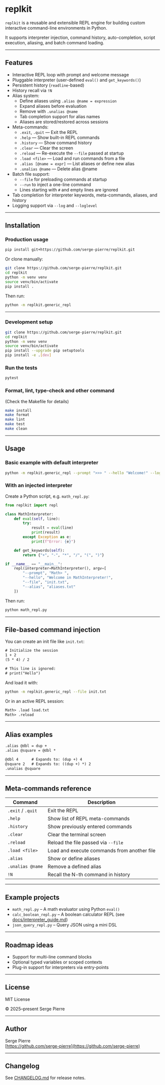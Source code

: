 # replkit

`replkit` is a reusable and extensible REPL engine for building custom interactive command-line environments in Python.

It supports interpreter injection, command history, auto-completion, script execution, aliasing, and batch command loading.

---

## Features

- Interactive REPL loop with prompt and welcome message
- Pluggable interpreter (user-defined `eval()` and `get_keywords()`)
- Persistent history (`readline`-based)
- History recall via `!N`
- Alias system:
  - Define aliases using `.alias @name = expression`
  - Expand aliases before evaluation
  - Remove with `.unalias @name`
  - Tab completion support for alias names
  - Aliases are stored/restored across sessions
- Meta-commands:
  - `.exit`, `.quit` — Exit the REPL
  - `.help` — Show built-in REPL commands
  - `.history` — Show command history
  - `.clear` — Clear the screen
  - `.reload` — Re-execute the `--file` passed at startup
  - `.load <file>` — Load and run commands from a file
  - `.alias [@name = expr]` — List aliases or define new alias
  - `.unalias @name` — Delete alias @name
- Batch file support:
  - `--file` for preloading commands at startup
  - `--run` to inject a one-line command
  - Lines starting with `#` and empty lines are ignored
- Tab completion for interpreter keywords, meta-commands, aliases, and history
- Logging support via `--log` and `--loglevel`

---

## Installation

### Production usage

```bash
pip install git+https://github.com/serge-pierre/replkit.git
```

Or clone manually:

```bash
git clone https://github.com/serge-pierre/replkit.git
cd replkit
python -m venv venv
source venv/bin/activate
pip install .
```

Then run:

```bash
python -m replkit.generic_repl
```

---

### Development setup

```bash
git clone https://github.com/serge-pierre/replkit.git
cd replkit
python -m venv venv
source venv/bin/activate
pip install --upgrade pip setuptools
pip install -e .[dev]
```

### Run the tests

```bash
pytest
```

### Format, lint, type-check and other command

(Check the Makefile for details)

```bash
make install
make format
make lint
make test
make clean
```

---

## Usage

### Basic example with default interpreter

```bash
python -m replkit.generic_repl --prompt ">>> " --hello "Welcome!" --log repl.log
```

### With an injected interpreter

Create a Python script, e.g. `math_repl.py`:

```python
from replkit import repl

class MathInterpreter:
    def eval(self, line):
        try:
            result = eval(line)
            print(result)
        except Exception as e:
            print(f"Error: {e}")

    def get_keywords(self):
        return {"+", "-", "*", "/", "(", ")"}

if __name__ == "__main__":
    repl(interpreter=MathInterpreter(), argv=[
        "--prompt", "Math> ",
        "--hello", "Welcome in MathInterpreter!",
        "--file", "init.txt",
        "--alias", "aliases.txt"
    ])
```

Then run:

```bash
python math_repl.py
```

---

## File-based command injection

You can create an init file like `init.txt`:

```txt
# Initialize the session
1 + 2
(5 * 4) / 2

# This line is ignored:
# print("Hello")
```

And load it with:

```bash
python -m replkit.generic_repl --file init.txt
```

Or in an active REPL session:

```txt
Math> .load load.txt
Math> .reload
```

---

## Alias examples

```txt
.alias @dbl = dup +
.alias @square = @dbl *

@dbl 4      # Expands to: (dup +) 4
@square 2   # Expands to: ((dup +) *) 2
.unalias @square
```

---

## Meta-commands reference

| Command           | Description                                 |
| ----------------- | ------------------------------------------- |
| `.exit` / `.quit` | Exit the REPL                               |
| `.help`           | Show list of REPL meta-commands             |
| `.history`        | Show previously entered commands            |
| `.clear`          | Clear the terminal screen                   |
| `.reload`         | Reload the file passed via `--file`         |
| `.load <file>`    | Load and execute commands from another file |
| `.alias`          | Show or define aliases                      |
| `.unalias @name`  | Remove a defined alias                      |
| `!N`              | Recall the N-th command in history          |

---

## Example projects

- `math_repl.py` – A math evaluator using Python `eval()`
- `calc_boolean_repl.py` – A boolean calculator REPL (see [docs/interpreter_guide.md](docs/interpreter_guide.md))
- `json_query_repl.py` – Query JSON using a mini DSL

---

## Roadmap ideas

- Support for multi-line command blocks
- Optional typed variables or scoped contexts
- Plug-in support for interpreters via entry-points

---

## License

MIT License

© 2025–present Serge Pierre

---

## Author

Serge Pierre  
[https://github.com/serge-pierre](https://github.com/serge-pierre)

---

## Changelog

See [CHANGELOG.md](CHANGELOG.md) for release notes.
